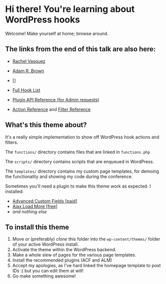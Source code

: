 # Hi there! You're learning about WordPress hooks

Welcome! Make yourself at home; browse around.


## The links from the end of this talk are also here:
  - [Rachel Vasquez](http://rachievee.com/the-wordpress-hooks-firing-sequence/)
  - [Adam R. Brown](https://adambrown.info/p/wp_hooks)
  - []

  - [Full Hook List](https://developer.wordpress.org/reference/hooks/)
  - [Plugin API Reference (for Admin requests)](https://codex.wordpress.org/Plugin_API/Action_Reference/#Actions_Run_During_an_Admin_Page_Request)
  - [Action Reference](https://codex.wordpress.org/Plugin_API/Action_Reference/) and [Filter Reference](https://codex.wordpress.org/Plugin_API/Filter_Reference)



## What's this theme about?

It's a really simple implementation to show off WordPress hook actions and filters.

The `functions/` directory contains files that are linked in `functions.php`

The `scripts/` directory contains scripts that are enqueued in WordPress.

The `templates/` directory contains my custom page templates, for demoing the functionality and showing my code during the conference.

Sometimes you'll need a plugin to make this theme work as expected. I installed:
  - [Advanced Custom Fields [paid]](https://advancedcustomfields.com/)
  - [Ajax Load More [free]](https://connekthq.com/plugins/ajax-load-more/)
  - _and nothing else_


## To install this theme
  1. Move or (preferably) *clone* this folder into the `wp-content/themes/` folder of your active WordPress install.
  2. Activate the theme within the WordPress backend.
  3. Make a whole slew of pages for the various page templates.
  4. Install the recommended plugins (ACF and ALM)
  5. Accept my apologies, as I've hard linked the homepage template to post IDs :( but you can edit them at will!
  6. Go make something awesome!
